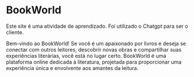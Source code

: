 # BookWorld

Este site é uma atividade de aprendizado. Foi utilizado o Chatgpt para ser o cliente.

Bem-vindo ao BookWorld! Se você é um apaixonado por livros e deseja se conectar com outros leitores, descobrir novas obras e compartilhar suas experiências literárias, você está no lugar certo. BookWorld é uma plataforma online dedicada à literatura, projetada para proporcionar uma experiência única e envolvente aos amantes da leitura.